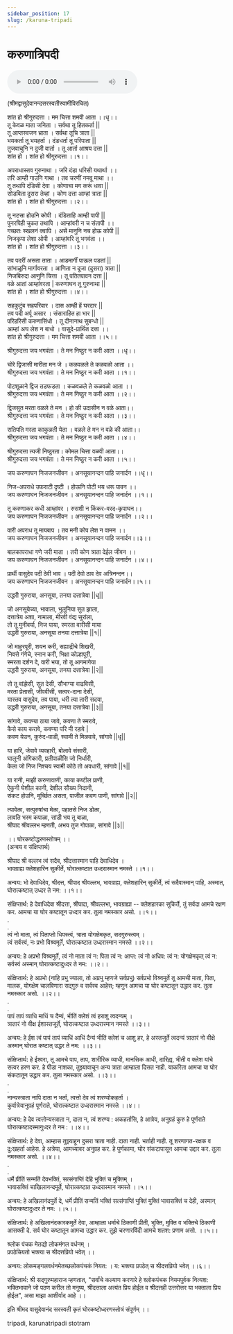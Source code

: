 ```yaml
---
sidebar_position: 17
slug: /karuna-tripadi
---
```

# करुणात्रिपदी
 <audio controls="controls" src="/audio/stotras/tripadi.mp3">
    Your browser does not support the HTML5 Audio element.
</audio> 


(श्रीमद्वासुदेवानन्‍दसरस्वतीस्वामीविरचित)

शांत हो श्रीगुरुदत्ता । मम चित्ता शमवी आता ।।धृ।।<br />
तू केवळ माता जनिता । सर्वथा तू हितकर्ता ||<br />
तू आप्तस्वजन भ्राता । सर्वथा तूचि त्राता ||<br />
भयकर्ता तू भयहर्ता । दंडधर्ता तू परिपाता ||<br />
तुजवाचुनि न दुजी वार्ता । तू आर्ता आश्रय दत्ता ||<br />
शांत हो । शांत हो श्रीगुरुदत्ता ।।१।।<br />

अपराधास्तव गुरुनाथा । जरि दंडा धरिसी यथार्था ।।<br />
तरि आम्ही गाउनि गाथा । तव चरणीं नमवू माथा ।।<br />
तू तथापि दंडिसी देवा । कोणाचा मग करूं धावा ||<br />
सोडविता दुसरा तेव्हां । कोण दत्ता आम्हां त्राता ||<br />
शांत हो । शांत हो श्रीगुरुदत्ता ।।२।।<br />

तू नटसा होउनि कोपी । दंडिताहि आम्ही पापी ||<br />
पुनरपिही चुकत तथापि । आम्हांवरी न च संतापी ।।<br />
गच्छतः स्खलनं क्वापि । असें मानुनि नच होऊ कोपी ||<br />
निजकृपा लेशा ओपी । आम्हांवरि तू भगवंता ।।<br />
शांत हो । शांत हो श्रीगुरुदत्ता ।।३।।<br />

तव पदरीं असता ताता । आडमार्गीं पाऊल पडतां ||<br />
सांभाळुनि मार्गावरता । आणिता न दूजा (दुसरा) त्राता ||<br />
निजबिरुदा आणुनि चित्ता । तू पतितपावन दत्ता ||<br />
वळे आतां आम्हांवरता | करुणाघन तू गुरुनाथा ||<br />
शांत हो । शांत हो श्रीगुरुदत्ता ।।४।।<br />

सहकुटुंब सहपरिवार । दास आम्ही हें घरदार ||<br />
तव पदी अर्पू असार । संसाराहित हा भार ||<br />
परिहरिसी करुणासिंधो । तू दीनानाथ सुबन्‍धो ||<br />
आम्हां अघ लेश न बाधो । वासुदे-प्रार्थित दत्ता ।।<br />
शांत हो श्रीगुरुदत्ता । मम चित्ता शमवी आता ।।५।।<br />


श्रीगुरुदत्ता जय भगवंता । ते मन निष्ठुर न करी आता ।।धृ।।<br />

चोरे द्विजासी मारीता मन जे । कळवळले ते कळवळो आता ।।<br />
श्रीगुरुदत्ता जय भगवंता । ते मन निष्ठुर न करी आता ।।१।।<br />

पोटशूळाने द्विज तडफडता । कळवळले ते कळवळो आता ।।<br />
श्रीगुरुदत्ता जय भगवंता । ते मन निष्ठुर न करी आता ।।२।।<br />

द्विजसुत मरता वळले ते मन । हो की उदासीन न वळे आता।।<br />
श्रीगुरुदत्ता जय भगवंता । ते मन निष्ठुर न करी आता ।।३।।<br />

सतिपति मरता काकुळती येता । वळले ते मन न वळे की आता।।<br />
श्रीगुरुदत्ता जय भगवंता । ते मन निष्ठुर न करी आता ।।४।।<br />

श्रीगुरुदत्ता त्यजी निष्ठुरता। कोमल चित्ता वळवी आता।।<br />
श्रीगुरुदत्ता जय भगवंता । ते मन निष्ठुर न करी आता ।।५।।<br />

जय करुणाघन निजजनजीवन । अनसूयानन्‍दन पाहि जनार्दन ।।धृ।।<br />

निज-अपराधे उफराटी दृष्टी । होऊनि पोटी भय धरू पावन ।।<br />
जय करुणाघन निजजनजीवन । अनसूयानन्‍दन पाहि जनार्दन ।।१।।<br />

तू करुणाकर कधी आम्हांवर । रुसशी न किंकर-वरद-कृपाघन।।<br />
जय करुणाघन निजजनजीवन । अनसूयानन्‍दन पाहि जनार्दन ।।२।।<br />

वारी अपराध तू मायबाप । तव मनी कोप लेश न वामन ।।<br />
जय करुणाघन निजजनजीवन । अनसूयानन्‍दन पाहि जनार्दन।।३।।<br />

बालकापराधा गणे जरी माता । तरी कोण त्राता देईल जीवन ।।<br />
जय करुणाघन निजजनजीवन । अनसूयानन्‍दन पाहि जनार्दन ।।४।।<br />

प्रार्थी वासुदेव पदी ठेवी भाव । पदी देवो ठाव देव अत्रिनन्‍दन।।<br />
जय करुणाघन निजजनजीवन । अनसूयानन्‍दन पाहि जनार्दन।।५।।<br />





उद्धरी गुरुराया, अनसूया, तनया दत्तात्रेया ||धृ||

जो अनसूयेच्या, भावाला, भुलूनिया सुत झाला,<br />
दत्तात्रेय अशा, नामाला, मीरवी वंद्य सुरांला,<br />
तो तू मुनीवर्या, निज पाया, स्मरता वारीसी माया<br />
उद्धरी गुरुराया, अनसूया तनया दत्तात्रेया ||१||

जो माहुरपूरी, शयन करी, सह्याद्रीचे शिखरी,<br />
निवसे गंगेचे, स्नान करी, भिक्षा कोल्हापूरी,<br />
स्मरता दर्शन दे, वारी भया, तो तू आगमागेया<br />
उद्धरी गुरुराया, अनसूया, तनया दत्तात्रेया ||२||

तो तू वांझेसी, सुत देसी, सौभाग्या वाढविसी,<br />
मरता प्रेतासी, जीववीसी, सत्वर-दाना देसी,<br />
यास्तव वासुदेव, तव पाया, धरी त्या तारी सदया,<br />
उद्धरी गुरुराया, अनसूया, तनया दत्तात्रेया ||३||





सांगावे, कवण्या ठाया जावे, कवणा ते स्मरावे,<br />
कैसे काय करावे, कवण्या परि मी रहावे |<br />
कवण येउन, कुरुंद-वाडी, स्वामी ते मिळवावे, सांगावे ||धृ||<br />

या हारि, जेवावे व्यवहारी, बोलावे संसारी, <br />
घालूनी अंगिकारी, प्रतीपाळीसि जो निर्धारी,<br />
केला जो निज निश्चय स्वामी कोठे तो अवधारी, सांगावे ||१||<br />

या रानी, माझी करुणावाणी, काया कष्टील प्राणी,<br />
ऐकुनी घेशील कानी, देशील सौख्य निदानी,<br />
संकट होउनि, मूर्च्छित असता, पाजील कवण पाणी, सांगावे ||२||<br />

त्यावेळा, सत्पुरुषांचा मेळा, पहातसे निज डोळा,<br />
लावति भस्म कपाळा, सांडी भय तू बाळा,<br />
श्रीपाद श्रीवल्लभ म्हणती, अभय तुज गोपाळा, सांगावे ||३||<br />



।। घोरकष्टोद्धरणस्तोत्रम् ।।<br />
(अन्वय व संक्षिप्तार्थ)

श्रीपाद श्री वल्लभ त्वं सदैव, श्रीदत्तास्मान पाहि देवाधिदेव ।<br />
भावग्राह्य क्लेशहारिन सुकीर्ते, घोरात्कष्टात उध्दरास्मान नमस्ते ।।१।।

अन्वय: भो देवाधिदेव, श्रीदत्त, श्रीपाद श्रीवल्लभ, भावग्राह्य, क्लेशहारिन् सुकीर्ते, त्वं सदैवास्मान् पाहि, अस्मात, घोरात्कष्टात् उध्दर ते नम: ।।१।।

संक्षिप्तार्थ: हे देवाधिदेवा श्रीदत्ता, श्रीपादा, श्रीवल्लभा, भावग्राह्या -- क्लेशहारका सुकिर्ते, तुं सर्वदा आमचे रक्षण कर. आमचा या घोर कष्टातून उध्दार कर. तुला नमस्कार असो. ।।१।।<br />
.<br />
.<br />
त्वं नो माता, त्वं पिताप्तो धिपस्त्वं, त्राता योगक्षेमकृत, सदगुरुस्त्वम् ।<br />
त्वं सर्वस्वं, नः प्रभो विश्र्वमूर्ते, घोरात्कष्टात उध्दरास्मान नमस्ते ।।२।।

अन्वय: हे अप्रभो विश्र्वमुर्ते, त्वं नो माता त्वं न: पिता त्वं न: आप्त: त्वं नो अधिप: त्वं न: योगक्षेमकृत् त्वं न: सर्वस्वं अस्मान् घोरात्कष्टादुध्दर ते नम: ।।२।।

संक्षिप्तार्थ: हे अप्रभो (नाहि प्रभु ज्याला, तो अप्रभु म्हणजे सर्वप्रभु) सर्वप्रभो विश्र्वमुर्ते तू आमची माता, पिता, मालक, योगक्षेम चालविणारा सद्गुरु व सर्वस्व आहेस; म्हणुन आमचा या घोर कष्टातून उद्धार कर. तुला नमस्कार असो. ।।२।।<br />
.<br />
.<br />
पापं तापं व्याधि माधिं च दैन्यं, भीतिं क्लेशं त्वं हराशु त्वदन्यम् ।<br />
त्रातारं नो वीक्ष ईशास्तजूर्ते, घोरात्कष्टात उध्दरास्मान नमस्ते ।।३।।

अन्वय: हे ईश त्वं पापं तापं व्याधिं आधिं दैन्यं भीतिं क्लेशं च आशु हर, हे अस्तजुर्ते त्वदन्यं त्रातारं नो वीक्षे अस्मान् घोरात कष्टात् उद्धर ते नम: ।।३।।

संक्षिप्तार्थ: हे ईश्वरा, तू आमचे पाप, ताप, शारीरिक व्याधी, मानसिक आधी, दारिद्य्र, भीती व क्लेश यांचे सत्वर हरण कर. हे पीडा नाशका, तुझ्यावाचून अन्य त्राता आम्हाला दिसत नाही. याकरिता आमचा या घोर संकटातून उद्धार कर. तुला नमस्कार असो. ।।३।।<br />
.<br />
.<br />
नान्यस्त्राता नापि दाता न भर्ता, त्वत्तो देव त्वं शरण्योकहर्ता ।<br />
कुर्वात्रेयानुग्रहं पूर्णराते, घोरात्कष्टात उध्दरास्मान नमस्ते ।।४।।

अन्वय: हे देव त्वत्तोन्यस्त्राता न, दाता न, त्वं शरण्य : अकहर्तासि, हे आत्रेय, अनुग्रहं कुरु हे पूर्णराते घोरात्कष्टादस्मानुध्दर ते नम : ।।४।।

संक्षिप्तार्थ: हे देवा, आम्हास तुझ्याहून दुसरा त्राता नाही. दाता नाही. भर्ताही नाही. तू शरणागत-रक्षक व दु:खहर्ता आहेस. हे अत्रेया, आमच्यावर अनुग्रह कर. हे पुर्णकामा, घोर संकटापासून आमचा उद्दार कर. तुला नमस्कार असो. ।।४।।<br />
.<br />
.<br />
धर्मे प्रीतिं सन्मतिं देवभक्तिं, सत्संगाप्तिं देहि भुक्तिं च मुक्तिम् ।<br />
भावासक्तिं चाखिलानन्दमूर्ते, घोरात्कष्टात उध्दरास्मान नमस्ते ।।५।।

अन्वय: हे अखिलानंदमुर्ते दे, धर्मे प्रीतिं सन्मतिं भक्तिं सत्संगाप्तिं भुक्तिं मुक्तिं भावासक्तिं च देही, अस्मान् घोरात्कष्टादुध्दर ते नम: ।।५।।

संक्षिप्तार्थ: हे अखिलानंदकारकमुर्ते देवा, आम्हाला धर्माचे ठिकाणी प्रीती, भुक्ति, मुक्ति व भक्तिचे ठिकाणी आसक्ती दे. सर्व घोर कष्टातून आमचा उद्धार कर. तुझे चरणारविंदी आमचे शतश: प्रणाम असो. ।।५।।

श्र्लोक पंचक मेतद्यो लोकमंगल वर्धनम् ।<br />
प्रपठेन्नियतो भक्त्या स श्रीदत्तप्रियो भवेत् ।।

अन्वय: लोकमङ्गलवर्धनमेतच्छलोकपंचकं नियत: । य: भक्त्या प्रपठेत् स श्रीदत्तप्रियो भवेत् ।।६।।

संक्षिप्तार्थ: श्री सद्गुरुमहाराज म्हणतात, "सर्वांचे कल्याण करणारे हे श्लोकपंचक नियमपुर्वक नित्यश: भक्तिभावाने जो पठण करील तो मनुष्य, श्रीदत्ताला अत्यंत प्रिय होईल व श्रीदत्तही उत्तरोत्तर या भक्ताला प्रिय होईल", असा माझा आशीर्वाद आहे ।।

इति श्रीमद वासुदेवानंद सरस्वती कृतं घोरकष्टोध्दरणस्तोत्रं संपूर्णम् ।।

<span class='index-text'> tripadi, karunatripadi stotram </span>